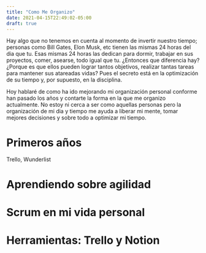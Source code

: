 ```yaml
---
title: "Como Me Organizo"
date: 2021-04-15T22:49:02-05:00
draft: true
---
```


Hay algo que no tenemos en cuenta al momento de invertir nuestro tiempo; personas como Bill Gates, Elon Musk, etc tienen las mismas 24 horas del dia que tu. Esas mismas 24 horas las dedican para dormir, trabajar en sus proyectos, comer, asearse, todo igual que tu. ¿Entonces que diferencia hay? ¿Porque es que ellos pueden lograr tantos objetivos, realizar tantas tareas para mantener sus atareadas vidas? Pues el secreto está en la optimización de su tiempo y, por supuesto, en la disciplina.

Hoy hablaré de como ha ido mejorando mi organización personal conforme han pasado los años y contarte la forma en la que me organizo actualmente. No estoy ni cerca a ser como aquellas personas pero la organización de mi dia y tiempo me ayuda a liberar mi mente, tomar mejores decisiones y sobre todo a optimizar mi tiempo.

# Primeros años

Trello, Wunderlist

# Aprendiendo sobre agilidad

# Scrum en mi vida personal

# Herramientas: Trello y Notion
